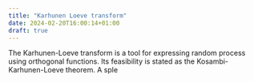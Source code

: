 ```yaml
---
title: "Karhunen Loeve transform"
date: 2024-02-20T16:00:14+01:00
draft: true
---
```

The Karhunen-Loeve transform is a tool for expressing random process using orthogonal functions. Its feasibility is stated as the Kosambi-Karhunen-Loeve theorem.
A sple 

